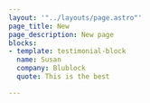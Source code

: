 ```yaml
---
layout: '"../layouts/page.astro"'
page_title: New
page_description: New page
blocks:
- template: testimonial-block
  name: Susan
  company: Blublock
  quote: This is the best

---
```

